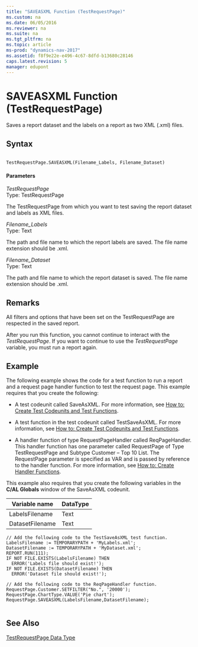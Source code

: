 ```yaml
---
title: "SAVEASXML Function (TestRequestPage)"
ms.custom: na
ms.date: 06/05/2016
ms.reviewer: na
ms.suite: na
ms.tgt_pltfrm: na
ms.topic: article
ms-prod: "dynamics-nav-2017"
ms.assetid: f8f9e22e-e496-4c67-8dfd-b13680c28146
caps.latest.revision: 5
manager: edupont
---
```

# SAVEASXML Function (TestRequestPage)
Saves a report dataset and the labels on a report as two XML \(.xml\) files.  
  
## Syntax  
  
```  
  
TestRequestPage.SAVEASXML(Filename_Labels, Filename_Dataset)  
```  
  
#### Parameters  
 *TestRequestPage*  
 Type: TestRequestPage  
  
 The TestRequestPage from which you want to test saving the report dataset and labels as XML files.  
  
 *Filename\_Labels*  
 Type: Text  
  
 The path and file name to which the report labels are saved. The file name extension should be .xml.  
  
 *Filename\_Dataset*  
 Type: Text  
  
 The path and file name to which the report dataset is saved. The file name extension should be .xml.  
  
## Remarks  
 All filters and options that have been set on the TestRequestPage are respected in the saved report.  
  
 After you run this function, you cannot continue to interact with the *TestRequestPage*. If you want to continue to use the *TestRequestPage* variable, you must run a report again.  
  
## Example  
 The following example shows the code for a test function to run a report and a request page handler function to test the request page. This example requires that you create the following:  
  
-   A test codeunit called SaveAsXML. For more information, see [How to: Create Test Codeunits and Test Functions](How-to--Create%20Test%20Codeunits%20and%20Test%20Functions.md).  
  
-   A test function in the test codeunit called TestSaveAsXML. For more information, see [How to: Create Test Codeunits and Test Functions](How-to--Create%20Test%20Codeunits%20and%20Test%20Functions.md).  
  
-   A handler function of type RequestPageHandler called ReqPageHandler. This handler function has one parameter called RequestPage of Type TestRequestPage and Subtype Customer – Top 10 List. The RequestPage parameter is specified as VAR and is passed by reference to the handler function. For more information, see [How to: Create Handler Functions](How-to--Create%20Handler%20Functions.md).  
  
 This example also requires that you create the following variables in the **C/AL Globals** window of the SaveAsXML codeunit.  
  
|Variable name|DataType|  
|-------------------|--------------|  
|LabelsFilename|Text|  
|DatasetFilename|Text|  
  
```  
// Add the following code to the TestSaveAsXML test function.  
LabelsFilename := TEMPORARYPATH + 'MyLabels.xml';  
DatasetFilename := TEMPORARYPATH + 'MyDataset.xml';  
REPORT.RUN(111);  
IF NOT FILE.EXISTS(LabelsFilename) THEN  
  ERROR('Labels file should exist!');  
IF NOT FILE.EXISTS(DatasetFilename) THEN  
  ERROR('Dataset file should exist!');  
  
// Add the following code to the ReqPageHandler function.  
RequestPage.Customer.SETFILTER("No.", '20000');  
RequestPage.ChartType.VALUE('Pie chart');  
RequestPage.SAVEASXML(LabelsFilename,DatasetFilename);  
  
```  
  
## See Also  
 [TestRequestPage Data Type](TestRequestPage-Data-Type.md)